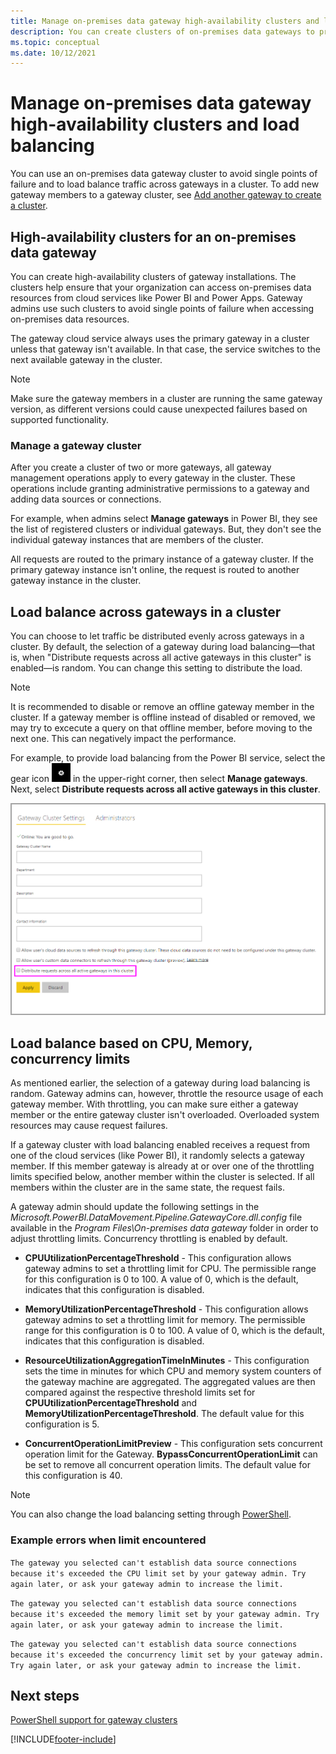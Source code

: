 ```yaml
---
title: Manage on-premises data gateway high-availability clusters and load balancing
description: You can create clusters of on-premises data gateways to provide high availability for your enterprise. In addition, you can configure your clusters to provide load balancing over multiple computers.
ms.topic: conceptual
ms.date: 10/12/2021
---
```


# Manage on-premises data gateway high-availability clusters and load balancing

You can use an on-premises data gateway cluster to avoid single points of failure and to load balance traffic across gateways in a cluster. To add new gateway members to a gateway cluster, see [Add another gateway to create a cluster](service-gateway-install.md#add-another-gateway-to-create-a-cluster).

## High-availability clusters for an on-premises data gateway

You can create high-availability clusters of gateway installations. The clusters help ensure that your organization can access on-premises data resources from cloud services like Power BI and Power Apps. Gateway admins use such clusters to avoid single points of failure when accessing on-premises data resources.

The gateway cloud service always uses the primary gateway in a cluster unless that gateway isn't available. In that case, the service switches to the next available gateway in the cluster.

>[!Note]
> Make sure the gateway members in a cluster are running the same gateway version, as different versions could cause unexpected failures based on supported functionality.

### Manage a gateway cluster

After you create a cluster of two or more gateways, all gateway management operations apply to every gateway in the cluster. These operations include granting administrative permissions to a gateway and adding data sources or connections.

For example, when admins select **Manage gateways** in Power BI, they see the list of registered clusters or individual gateways. But, they don't see the individual gateway instances that are members of the cluster.

All requests are routed to the primary instance of a gateway cluster. If the primary gateway instance isn't online, the request is routed to another gateway instance in the cluster.

## Load balance across gateways in a cluster

You can choose to let traffic be distributed evenly across gateways in a cluster. By default, the selection of a gateway during load balancing&mdash;that is, when "Distribute requests across all active gateways in this cluster" is enabled&mdash;is random. You can change this setting to distribute the load.

> [!NOTE]
> It is recommended to disable or remove an offline gateway member in the cluster. If a gateway member is offline instead of disabled or removed, we may try to excecute a query on that offline member, before moving to the next one. This can negatively impact the performance.

For example, to provide load balancing from the Power BI service, select the gear icon ![A gear icon.](media/service-gateway-manage/icon-gear.png) in the upper-right corner, then select **Manage gateways**. Next, select **Distribute requests across all active gateways in this cluster**.

![Gateway cluster settings.](media/service-gateway-high-availability-clusters/gateway-onprem-loadbalance.png)

## Load balance based on CPU, Memory, concurrency limits

As mentioned earlier, the selection of a gateway during load balancing is random. Gateway admins can, however, throttle the resource usage of each gateway member. With throttling, you can make sure either a gateway member or the entire gateway cluster isn't overloaded. Overloaded system resources may cause request failures. 

If a gateway cluster with load balancing enabled receives a request from one of the cloud services (like Power BI), it randomly selects a gateway member. If this member gateway is already at or over one of the throttling limits specified below, another member within the cluster is selected. If all members within the cluster are in the same state, the request fails.

A gateway admin should update the following settings in  the _Microsoft.PowerBI.DataMovement.Pipeline.GatewayCore.dll.config_ file available in the _Program Files\On-premises data gateway_ folder in order to adjust throttling limits. Concurrency throttling is enabled by default.

- **CPUUtilizationPercentageThreshold** - This configuration allows gateway admins to set a throttling limit for CPU. The permissible range for this configuration is 0 to 100. A value of 0, which is the default, indicates that this configuration is disabled.

- **MemoryUtilizationPercentageThreshold** - This configuration allows gateway admins to set a throttling limit for memory. The permissible range for this configuration is 0 to 100. A value of 0, which is the default, indicates that this configuration is disabled.

- **ResourceUtilizationAggregationTimeInMinutes** - This configuration sets the time in minutes for which CPU and memory system counters of the gateway machine are aggregated. The aggregated values are then compared against the respective threshold limits set for **CPUUtilizationPercentageThreshold** and **MemoryUtilizationPercentageThreshold**. The default value for this configuration is 5.

- **ConcurrentOperationLimitPreview** - This configuration sets concurrent operation limit for the Gateway. **BypassConcurrentOperationLimit** can be set to remove all concurrent operation limits. The default value for this configuration is 40.

> [!NOTE]
> You can also change the load balancing setting through [PowerShell](/powershell/module/datagateway/set-datagatewaycluster).

### Example errors when limit encountered

```The gateway you selected can't establish data source connections because it's exceeded the CPU limit set by your gateway admin. Try again later, or ask your gateway admin to increase the limit.```

```The gateway you selected can't establish data source connections because it's exceeded the memory limit set by your gateway admin. Try again later, or ask your gateway admin to increase the limit.```

```The gateway you selected can't establish data source connections because it's exceeded the concurrency limit set by your gateway admin. Try again later, or ask your gateway admin to increase the limit.```

## Next steps

[PowerShell support for gateway clusters](service-gateway-powershell-support.md)

[!INCLUDE[footer-include](../includes/footer-banner.md)]
